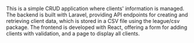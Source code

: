 This is a simple CRUD application where clients' information is managed. The backend is built with Laravel, providing API endpoints for creating and retrieving client data, which is stored in a CSV file using the league/csv package. The frontend is developed with React, offering a form for adding clients with validation, and a page to display all clients.
